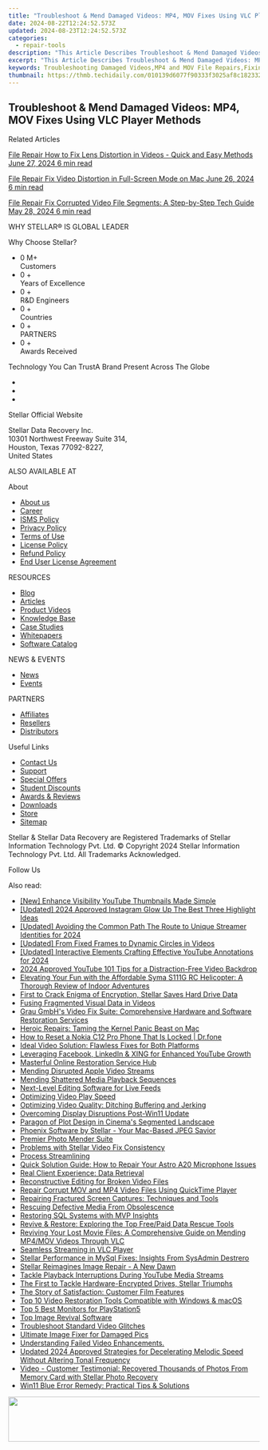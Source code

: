 ```yaml
---
title: "Troubleshoot & Mend Damaged Videos: MP4, MOV Fixes Using VLC Player Methods"
date: 2024-08-22T12:24:52.573Z
updated: 2024-08-23T12:24:52.573Z
categories:
  - repair-tools
description: "This Article Describes Troubleshoot & Mend Damaged Videos: MP4, MOV Fixes Using VLC Player Methods"
excerpt: "This Article Describes Troubleshoot & Mend Damaged Videos: MP4, MOV Fixes Using VLC Player Methods"
keywords: Troubleshooting Damaged Videos,MP4 and MOV File Repairs,Fixing Videos with VLC Player,Video File Repair Methods,How to Fix Corrupted Videos,Video Playback Issues Solutions,VLC Player Troubleshooting Guides
thumbnail: https://thmb.techidaily.com/010139d6077f90333f3025af8c182332c9900266fd1f6067fe122889069013d2.jpg
---
```


## Troubleshoot & Mend Damaged Videos: MP4, MOV Fixes Using VLC Player Methods

Related Articles

[File Repair  How to Fix Lens Distortion in Videos - Quick and Easy Methods June 27, 2024  6 min read](https://tools.techidaily.com/stellardata-recovery/buy-now/)

[File Repair  Fix Video Distortion in Full-Screen Mode on Mac June 26, 2024  6 min read](https://tools.techidaily.com/stellardata-recovery/buy-now/)

[File Repair  Fix Corrupted Video File Segments: A Step-by-Step Tech Guide May 28, 2024  6 min read](https://tools.techidaily.com/stellardata-recovery/buy-now/)

 WHY STELLAR® IS GLOBAL LEADER

 Why Choose Stellar?

* 0  M+  
Customers
* 0 +  
Years of Excellence
* 0 +  
R&D Engineers
* 0 +  
Countries
* 0 +  
PARTNERS
* 0 +  
Awards Received

 Technology You Can TrustA Brand Present Across The Globe

* [](https://www.stellarinfo.com/images/v7/ISO-27001-2013-Certificate.pdf)
* [](https://www.stellarinfo.com/images/v7/ISO-9001-2008Certificate.pdf)
* [](https://tools.techidaily.com/stellardata-recovery/buy-now/)

 Stellar Official Website

 Stellar Data Recovery Inc.  
 10301 Northwest Freeway Suite 314,  
 Houston, Texas 77092-8227,  
 United States

 ALSO AVAILABLE AT

 About

* [About us](https://tools.techidaily.com/stellardata-recovery/buy-now/)
* [Career](https://tools.techidaily.com/stellardata-recovery/buy-now/)
* [ISMS Policy](https://tools.techidaily.com/stellardata-recovery/buy-now/)
* [Privacy Policy](https://tools.techidaily.com/stellardata-recovery/buy-now/)
* [Terms of Use](https://tools.techidaily.com/stellardata-recovery/buy-now/)
* [License Policy](https://www.stellarinfo.com/software-licensing-usage.php)
* [Refund Policy](https://tools.techidaily.com/stellardata-recovery/buy-now/)
* [End User License Agreement](https://tools.techidaily.com/stellardata-recovery/buy-now/)

 RESOURCES

* [Blog](https://tools.techidaily.com/stellardata-recovery/buy-now/)
* [Articles](https://tools.techidaily.com/stellardata-recovery/buy-now/)
* [Product Videos](https://tools.techidaily.com/stellardata-recovery/buy-now/)
* [Knowledge Base](https://tools.techidaily.com/stellardata-recovery/buy-now/)
* [Case Studies](https://tools.techidaily.com/stellardata-recovery/buy-now/)
* [Whitepapers](https://tools.techidaily.com/stellardata-recovery/buy-now/)
* [Software Catalog](https://tools.techidaily.com/stellardata-recovery/buy-now/)

 NEWS & EVENTS

* [News](https://tools.techidaily.com/stellardata-recovery/buy-now/)
* [Events](https://www.stellarinfo.com/affiliate-summit/affiliate-summit.php)

 PARTNERS

* [Affiliates](https://tools.techidaily.com/stellardata-recovery/buy-now/)
* [Resellers](https://tools.techidaily.com/stellardata-recovery/buy-now/)
* [Distributors](https://tools.techidaily.com/stellardata-recovery/buy-now/)

 Useful Links

* [Contact Us](https://www.stellarinfo.com/contact/contact-us.php)
* [Support](https://tools.techidaily.com/stellardata-recovery/buy-now/)
* [Special Offers](https://tools.techidaily.com/stellardata-recovery/buy-now/)
* [Student Discounts](https://www.stellarinfo.com/student-discount/)
* [Awards & Reviews](https://tools.techidaily.com/stellardata-recovery/buy-now/)
* [Downloads](https://www.stellarinfo.com/download.php)
* [Store](https://tools.techidaily.com/stellardata-recovery/buy-now/)
* [Sitemap](https://www.stellarinfo.com/sitemap.php)

 Stellar & Stellar Data Recovery are Registered Trademarks of Stellar Information Technology Pvt. Ltd. © Copyright 2024 Stellar Information Technology Pvt. Ltd. All Trademarks Acknowledged.

Follow Us [](https://www.facebook.com/stellardata) [](https://twitter.com/stellarinfo) [](https://www.linkedin.com/company/stellardatarecovery/) [](https://www.youtube.com/c/stellardatarecovery)

<ins class="adsbygoogle"
     style="display:block"
     data-ad-format="autorelaxed"
     data-ad-client="ca-pub-7571918770474297"
     data-ad-slot="1223367746"></ins>



<ins class="adsbygoogle"
     style="display:block"
     data-ad-client="ca-pub-7571918770474297"
     data-ad-slot="8358498916"
     data-ad-format="auto"
     data-full-width-responsive="true"></ins>



<span class="atpl-alsoreadstyle">Also read:</span>
<div><ul>
<li><a href="https://youtube-video-recordings.techidaily.com/new-enhance-visibility-youtube-thumbnails-made-simple/"><u>[New] Enhance Visibility  YouTube Thumbnails Made Simple</u></a></li>
<li><a href="https://instagram-video-files.techidaily.com/updated-2024-approved-instagram-glow-up-the-best-three-highlight-ideas/"><u>[Updated] 2024 Approved  Instagram Glow Up  The Best Three Highlight Ideas</u></a></li>
<li><a href="https://youtube-zero.techidaily.com/ed-avoiding-the-common-path-the-route-to-unique-streamer-identities-for-2024/"><u>[Updated] Avoiding the Common Path  The Route to Unique Streamer Identities for 2024</u></a></li>
<li><a href="https://some-knowledge.techidaily.com/updated-from-fixed-frames-to-dynamic-circles-in-videos/"><u>[Updated] From Fixed Frames to Dynamic Circles in Videos</u></a></li>
<li><a href="https://youtube-data.techidaily.com/ed-interactive-elements-crafting-effective-youtube-annotations-for-2024/"><u>[Updated] Interactive Elements  Crafting Effective YouTube Annotations for 2024</u></a></li>
<li><a href="https://facebook-record-videos.techidaily.com/2024-approved-youtube-101-tips-for-a-distraction-free-video-backdrop/"><u>2024 Approved  YouTube 101  Tips for a Distraction-Free Video Backdrop</u></a></li>
<li><a href="https://data-wizards.techidaily.com/elevating-your-fun-with-the-affordable-syma-s111g-rc-helicopter-a-thorough-review-of-indoor-adventures/"><u>Elevating Your Fun with the Affordable Syma S111G RC Helicopter: A Thorough Review of Indoor Adventures</u></a></li>
<li><a href="https://data-wizards.techidaily.com/first-to-crack-enigma-of-encryption-stellar-saves-hard-drive-data/"><u>First to Crack Enigma of Encryption, Stellar Saves Hard Drive Data</u></a></li>
<li><a href="https://data-wizards.techidaily.com/fusing-fragmented-visual-data-in-videos/"><u>Fusing Fragmented Visual Data in Videos</u></a></li>
<li><a href="https://data-wizards.techidaily.com/grau-gmbhs-video-fix-suite-comprehensive-hardware-and-software-restoration-services/"><u>Grau GmbH's Video Fix Suite: Comprehensive Hardware and Software Restoration Services</u></a></li>
<li><a href="https://data-wizards.techidaily.com/heroic-repairs-taming-the-kernel-panic-beast-on-mac/"><u>Heroic Repairs: Taming the Kernel Panic Beast on Mac</u></a></li>
<li><a href="https://techidaily.com/how-to-reset-a-nokia-c12-pro-phone-that-is-locked-drfone-by-drfone-reset-android-reset-android/"><u>How to Reset a Nokia C12 Pro Phone That Is Locked | Dr.fone</u></a></li>
<li><a href="https://data-wizards.techidaily.com/ideal-video-solution-flawless-fixes-for-both-platforms/"><u>Ideal Video Solution: Flawless Fixes for Both Platforms</u></a></li>
<li><a href="https://data-wizards.techidaily.com/leveraging-facebook-linkedin-and-xing-for-enhanced-youtube-growth/"><u>Leveraging Facebook, LinkedIn & XING for Enhanced YouTube Growth</u></a></li>
<li><a href="https://data-wizards.techidaily.com/masterful-online-restoration-service-hub/"><u>Masterful Online Restoration Service Hub</u></a></li>
<li><a href="https://data-wizards.techidaily.com/mending-disrupted-apple-video-streams/"><u>Mending Disrupted Apple Video Streams</u></a></li>
<li><a href="https://data-wizards.techidaily.com/mending-shattered-media-playback-sequences/"><u>Mending Shattered Media Playback Sequences</u></a></li>
<li><a href="https://data-wizards.techidaily.com/next-level-editing-software-for-live-feeds/"><u>Next-Level Editing Software for Live Feeds</u></a></li>
<li><a href="https://data-wizards.techidaily.com/optimizing-video-play-speed/"><u>Optimizing Video Play Speed</u></a></li>
<li><a href="https://data-wizards.techidaily.com/optimizing-video-quality-ditching-buffering-and-jerking/"><u>Optimizing Video Quality: Ditching Buffering and Jerking</u></a></li>
<li><a href="https://data-wizards.techidaily.com/overcoming-display-disruptions-post-win11-update/"><u>Overcoming Display Disruptions Post-Win11 Update</u></a></li>
<li><a href="https://extra-hints.techidaily.com/paragon-of-plot-design-in-cinemas-segmented-landscape/"><u>Paragon of Plot Design in Cinema's Segmented Landscape</u></a></li>
<li><a href="https://data-wizards.techidaily.com/phoenix-software-by-stellar-your-mac-based-jpeg-savior/"><u>Phoenix Software by Stellar - Your Mac-Based JPEG Savior</u></a></li>
<li><a href="https://data-wizards.techidaily.com/premier-photo-mender-suite/"><u>Premier Photo Mender Suite</u></a></li>
<li><a href="https://data-wizards.techidaily.com/problems-with-stellar-video-fix-consistency/"><u>Problems with Stellar Video Fix Consistency</u></a></li>
<li><a href="https://data-wizards.techidaily.com/process-streamlining/"><u>Process Streamlining</u></a></li>
<li><a href="https://sound-issues.techidaily.com/quick-solution-guide-how-to-repair-your-astro-a20-microphone-issues/"><u>Quick Solution Guide: How to Repair Your Astro A20 Microphone Issues</u></a></li>
<li><a href="https://data-wizards.techidaily.com/real-client-experience-data-retrieval/"><u>Real Client Experience: Data Retrieval</u></a></li>
<li><a href="https://data-wizards.techidaily.com/reconstructive-editing-for-broken-video-files/"><u>Reconstructive Editing for Broken Video Files</u></a></li>
<li><a href="https://data-wizards.techidaily.com/repair-corrupt-mov-and-mp4-video-files-using-quicktime-player/"><u>Repair Corrupt MOV and MP4 Video Files Using QuickTime Player</u></a></li>
<li><a href="https://data-wizards.techidaily.com/repairing-fractured-screen-captures-techniques-and-tools/"><u>Repairing Fractured Screen Captures: Techniques and Tools</u></a></li>
<li><a href="https://data-wizards.techidaily.com/rescuing-defective-media-from-obsolescence/"><u>Rescuing Defective Media From Obsolescence</u></a></li>
<li><a href="https://data-wizards.techidaily.com/restoring-sql-systems-with-mvp-insights/"><u>Restoring SQL Systems with MVP Insights</u></a></li>
<li><a href="https://data-wizards.techidaily.com/revive-and-restore-exploring-the-top-freepaid-data-rescue-tools/"><u>Revive & Restore: Exploring the Top Free/Paid Data Rescue Tools</u></a></li>
<li><a href="https://data-wizards.techidaily.com/reviving-your-lost-movie-files-a-comprehensive-guide-on-mending-mp4mov-videos-through-vlc/"><u>Reviving Your Lost Movie Files: A Comprehensive Guide on Mending MP4/MOV Videos Through VLC</u></a></li>
<li><a href="https://data-wizards.techidaily.com/seamless-streaming-in-vlc-player/"><u>Seamless Streaming in VLC Player</u></a></li>
<li><a href="https://data-wizards.techidaily.com/stellar-performance-in-mysql-fixes-insights-from-sysadmin-destrero/"><u>Stellar Performance in MySql Fixes: Insights From SysAdmin Destrero</u></a></li>
<li><a href="https://data-wizards.techidaily.com/stellar-reimagines-image-repair-a-new-dawn/"><u>Stellar Reimagines Image Repair - A New Dawn</u></a></li>
<li><a href="https://data-wizards.techidaily.com/tackle-playback-interruptions-during-youtube-media-streams/"><u>Tackle Playback Interruptions During YouTube Media Streams</u></a></li>
<li><a href="https://data-wizards.techidaily.com/the-first-to-tackle-hardware-encrypted-drives-stellar-triumphs/"><u>The First to Tackle Hardware-Encrypted Drives, Stellar Triumphs</u></a></li>
<li><a href="https://data-wizards.techidaily.com/the-story-of-satisfaction-customer-film-features/"><u>The Story of Satisfaction: Customer Film Features</u></a></li>
<li><a href="https://data-wizards.techidaily.com/top-10-video-restoration-tools-compatible-with-windows-and-macos/"><u>Top 10 Video Restoration Tools Compatible with Windows & macOS</u></a></li>
<li><a href="https://extra-tips.techidaily.com/top-5-best-monitors-for-playstation5/"><u>Top 5 Best Monitors for PlayStation5</u></a></li>
<li><a href="https://data-wizards.techidaily.com/top-image-revival-software/"><u>Top Image Revival Software</u></a></li>
<li><a href="https://data-wizards.techidaily.com/troubleshoot-standard-video-glitches/"><u>Troubleshoot Standard Video Glitches</u></a></li>
<li><a href="https://data-wizards.techidaily.com/ultimate-image-fixer-for-damaged-pics/"><u>Ultimate Image Fixer for Damaged Pics</u></a></li>
<li><a href="https://data-wizards.techidaily.com/understanding-failed-video-enhancements/"><u>Understanding Failed Video Enhancements.</u></a></li>
<li><a href="https://voice-adjusting.techidaily.com/updated-2024-approved-strategies-for-decelerating-melodic-speed-without-altering-tonal-frequency/"><u>Updated 2024 Approved Strategies for Decelerating Melodic Speed Without Altering Tonal Frequency</u></a></li>
<li><a href="https://data-wizards.techidaily.com/video-customer-testimonial-recovered-thousands-of-photos-from-memory-card-with-stellar-photo-recovery/"><u>Video - Customer Testimonial: Recovered Thousands of Photos From Memory Card with Stellar Photo Recovery</u></a></li>
<li><a href="https://data-wizards.techidaily.com/win11-blue-error-remedy-practical-tips-and-solutions/"><u>Win11 Blue Error Remedy: Practical Tips & Solutions</u></a></li>
</ul></div>

<!-- affiliate ads begin -->
<a href="https://newchic.sjv.io/c/5597632/1659704/14420" target="_top" id="1659704"><img src="//a.impactradius-go.com/display-ad/14420-1659704" border="0" alt="" width="728" height="90"/></a><img height="0" width="0" src="https://imp.pxf.io/i/5597632/1659704/14420" style="position:absolute;visibility:hidden;" border="0" />
<!-- affiliate ads end -->